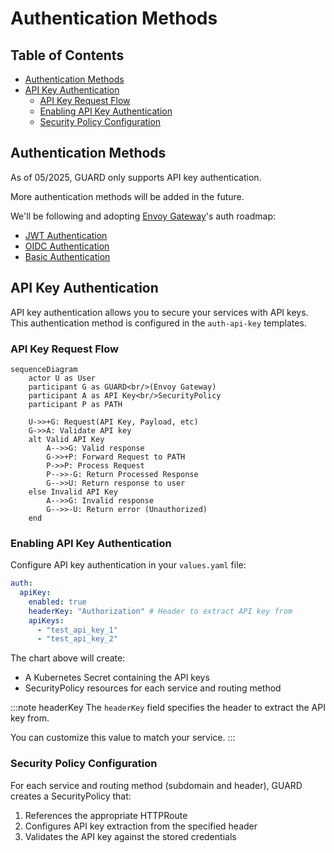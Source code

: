 # Authentication Methods <!-- omit in toc -->

## Table of Contents <!-- omit in toc -->

- [Authentication Methods](#authentication-methods)
- [API Key Authentication](#api-key-authentication)
  - [API Key Request Flow](#api-key-request-flow)
  - [Enabling API Key Authentication](#enabling-api-key-authentication)
  - [Security Policy Configuration](#security-policy-configuration)

## Authentication Methods

As of 05/2025, GUARD only supports API key authentication.

More authentication methods will be added in the future.

We'll be following and adopting [Envoy Gateway](https://gateway.envoyproxy.io/)'s auth roadmap:

- [JWT Authentication](https://gateway.envoyproxy.io/docs/tasks/security/jwt-authentication/)
- [OIDC Authentication](https://gateway.envoyproxy.io/docs/tasks/security/oidc/)
- [Basic Authentication](https://gateway.envoyproxy.io/docs/tasks/security/basic-auth/)

## API Key Authentication

API key authentication allows you to secure your services with API keys. This authentication method is configured in the `auth-api-key` templates.

### API Key Request Flow

```mermaid
sequenceDiagram
    actor U as User
    participant G as GUARD<br/>(Envoy Gateway)
    participant A as API Key<br/>SecurityPolicy
    participant P as PATH

    U->>+G: Request(API Key, Payload, etc)
    G->>A: Validate API key
    alt Valid API Key
        A-->>G: Valid response
        G->>+P: Forward Request to PATH
        P->>P: Process Request
        P-->>-G: Return Processed Response
        G-->>U: Return response to user
    else Invalid API Key
        A-->>G: Invalid response
        G-->>-U: Return error (Unauthorized)
    end
```

### Enabling API Key Authentication

Configure API key authentication in your `values.yaml` file:

```yaml
auth:
  apiKey:
    enabled: true
    headerKey: "Authorization" # Header to extract API key from
    apiKeys:
      - "test_api_key_1"
      - "test_api_key_2"
```

The chart above will create:

- A Kubernetes Secret containing the API keys
- SecurityPolicy resources for each service and routing method

:::note headerKey
The `headerKey` field specifies the header to extract the API key from.

You can customize this value to match your service.
:::

### Security Policy Configuration

For each service and routing method (subdomain and header), GUARD creates a SecurityPolicy that:

1. References the appropriate HTTPRoute
2. Configures API key extraction from the specified header
3. Validates the API key against the stored credentials
